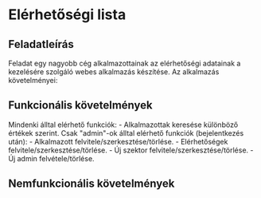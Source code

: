 # Elérhetőségi lista
## Feladatleírás
Feladat egy nagyobb cég alkalmazottainak az elérhetőségi adatainak a kezelésére szolgáló webes alkalmazás készítése. Az alkalmazás követelményei:
## Funkcionális követelmények
Mindenki álltal elérhető funkciók:
	- Alkalmazottak keresése különböző értékek szerint.
Csak "admin"-ok álltal elérhető funkciók (bejelentkezés után):
	- Alkalmazott felvitele/szerkesztése/törlése.
	- Elérhetőségek felvitele/szerkesztése/törlése.
	- Új szektor felvitele/szerkesztése/törlése.
	- Új admin felvétele/törlése.
## Nemfunkcionális követelmények
